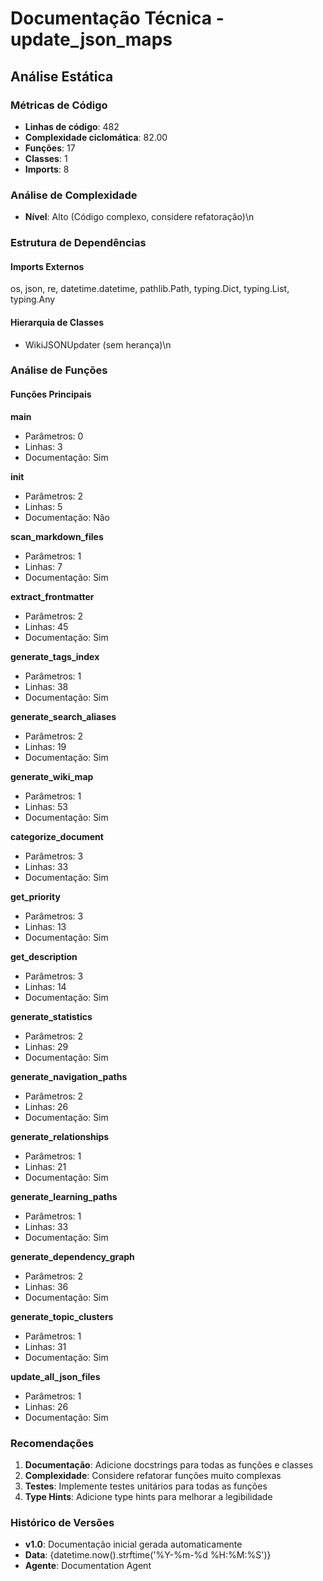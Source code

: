 # Documentação Técnica - update_json_maps

## Análise Estática

### Métricas de Código
- **Linhas de código**: 482
- **Complexidade ciclomática**: 82.00
- **Funções**: 17
- **Classes**: 1
- **Imports**: 8

### Análise de Complexidade
- **Nível**: Alto (Código complexo, considere refatoração)\n
### Estrutura de Dependências

#### Imports Externos
os, json, re, datetime.datetime, pathlib.Path, typing.Dict, typing.List, typing.Any

#### Hierarquia de Classes
- WikiJSONUpdater (sem herança)\n
### Análise de Funções

#### Funções Principais
**main**
- Parâmetros: 0
- Linhas: 3
- Documentação: Sim

**__init__**
- Parâmetros: 2
- Linhas: 5
- Documentação: Não

**scan_markdown_files**
- Parâmetros: 1
- Linhas: 7
- Documentação: Sim

**extract_frontmatter**
- Parâmetros: 2
- Linhas: 45
- Documentação: Sim

**generate_tags_index**
- Parâmetros: 1
- Linhas: 38
- Documentação: Sim

**generate_search_aliases**
- Parâmetros: 2
- Linhas: 19
- Documentação: Sim

**generate_wiki_map**
- Parâmetros: 1
- Linhas: 53
- Documentação: Sim

**categorize_document**
- Parâmetros: 3
- Linhas: 33
- Documentação: Sim

**get_priority**
- Parâmetros: 3
- Linhas: 13
- Documentação: Sim

**get_description**
- Parâmetros: 3
- Linhas: 14
- Documentação: Sim

**generate_statistics**
- Parâmetros: 2
- Linhas: 29
- Documentação: Sim

**generate_navigation_paths**
- Parâmetros: 2
- Linhas: 26
- Documentação: Sim

**generate_relationships**
- Parâmetros: 1
- Linhas: 21
- Documentação: Sim

**generate_learning_paths**
- Parâmetros: 1
- Linhas: 33
- Documentação: Sim

**generate_dependency_graph**
- Parâmetros: 2
- Linhas: 36
- Documentação: Sim

**generate_topic_clusters**
- Parâmetros: 1
- Linhas: 31
- Documentação: Sim

**update_all_json_files**
- Parâmetros: 1
- Linhas: 26
- Documentação: Sim

### Recomendações

1. **Documentação**: Adicione docstrings para todas as funções e classes
2. **Complexidade**: Considere refatorar funções muito complexas
3. **Testes**: Implemente testes unitários para todas as funções
4. **Type Hints**: Adicione type hints para melhorar a legibilidade

### Histórico de Versões

- **v1.0**: Documentação inicial gerada automaticamente
- **Data**: {datetime.now().strftime('%Y-%m-%d %H:%M:%S')}
- **Agente**: Documentation Agent

